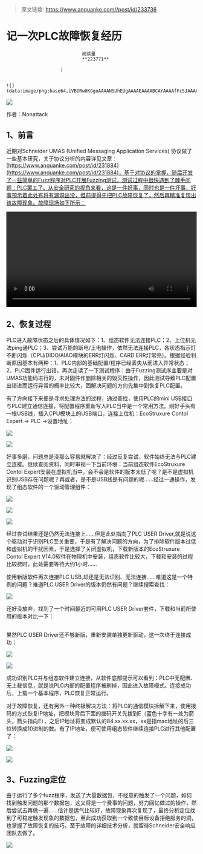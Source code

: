 > 原文链接: https://www.anquanke.com//post/id/233736 


# 记一次PLC故障恢复经历


                                阅读量   
                                **223771**
                            
                        |
                        
                                                                                                                                    ![](data:image/png;base64,iVBORw0KGgoAAAANSUhEUgAAAAEAAAABCAYAAAAfFcSJAAAAAXNSR0IArs4c6QAAAARnQU1BAACxjwv8YQUAAAAJcEhZcwAADsQAAA7EAZUrDhsAAAANSURBVBhXYzh8+PB/AAffA0nNPuCLAAAAAElFTkSuQmCC)
                                                                                            



[![](https://p5.ssl.qhimg.com/t01def224475f67b59a.jpg)](https://p5.ssl.qhimg.com/t01def224475f67b59a.jpg)



作者：Nonattack

## 1、前言

近期对Schneider UMAS (Unified Messaging Application Services) 协议做了一些基本研究，关于协议分析的内容详见文章：[https://www.anquanke.com/post/id/231884](https://www.anquanke.com/post/id/231884)，基于对协议的掌握，随后开发了一些简单的Fuzz程序对PLC开展Fuzzing测试，测试过程中很快遇到了棘手问题：PLC罢工了。从安全研究的视角来看，这是一件好事，同时也是一件坏事，好事预示着此处有将有漏洞出没，但前提得先把PLC故障恢复了，然后再精准复现出该故障现象。故障现场如下所示：

<video style="width: 100%; height: auto;" src="https://rs-beijing.oss.yunpan.360.cn/Object.getFile/anquanke1/UExDZXJyb3IubXA0" controls="controls" width="300" height="150">﻿您的浏览器不支持video标签 </video>





## 2、恢复过程

PLC进入故障状态之后的具体情况如下：1、组态软件无法连接PLC；2、上位机无法ping通PLC；3、尝试万能的断电/上电操作，依然无法连接PLC，各状态指示灯不断闪烁（CPU/DIDO/AIAO模块的ERR灯闪烁、CARD ERR灯常亮）。根据经验判断原因基本有两种：1、PLC内部的基础配置/程序已经丢失从而进入异常状态；2、PLC固件运行出错。再次走读了一下测试程序：由于Fuzzing测试序主要是对UMAS功能码进行的，未对固件作删除相关的毁灭性操作，因此测试导致PLC配置出错进而运行异常的概率比较大，固解决问题的方向先集中到恢复PLC配置。

有了方向接下来便是寻求处理方法的过程，通过查找，使用PLC的mini USB接口与PLC建立通信连接，将配置程序重新写入PLC当中是一个常用方法。刚好手头有一根USB线，插入CPU模块上的USB端口，连接上位机：EcoStruxure Contol Expert -&gt; PLC -&gt;设置地址：

[![](https://p2.ssl.qhimg.com/t01ace777c3899fe660.png)](https://p2.ssl.qhimg.com/t01ace777c3899fe660.png)

[![](https://p1.ssl.qhimg.com/t01326b3b60d61b25e0.png)](https://p1.ssl.qhimg.com/t01326b3b60d61b25e0.png)

好事多磨，问题总是没那么容易就解决了：经过反复尝试，软件始终无法与PLC建立连接。继续查阅资料，同时审视一下当前环境：当前组态软件EcoStruxure Contol Expert安装在虚拟机当中，会不会是软件的版本太低了呢？是不是虚拟机识别USB存在问题呢？再或者，是不是USB线是有问题的呢……经过一通操作，发现了组态软件的一个驱动管理组件：

[![](https://p5.ssl.qhimg.com/t01328bfcfa3b7d580d.png)](https://p5.ssl.qhimg.com/t01328bfcfa3b7d580d.png)

[![](https://p0.ssl.qhimg.com/t01851edb07538f1bd4.png)](https://p0.ssl.qhimg.com/t01851edb07538f1bd4.png)

[![](https://p3.ssl.qhimg.com/t01d0807038cd58defe.png)](https://p3.ssl.qhimg.com/t01d0807038cd58defe.png)

经过尝试结果还是仍然无法连接上……但是此处指向了PLC USER Driver,就是说这个驱动对于识别PLC至关重要，于是有了解决问题的方向，为了排除软件版本过低和虚拟机的干扰因素，于是选择了关闭虚拟机，下载新版本的EcoStruxure Contol Expert V14.0软件在物理机中安装，组态软件比较大，下载和安装的过程比较费时，此处需要等待大约1小时……

使用新版软件再次连接PLC USB,却还是无法识别、无法连接……难道这是一个特例的问题？难道PLC USER Driver的版本仍然有问题？继续搜索查找：

[![](https://p0.ssl.qhimg.com/t01125e9481b8af9532.png)](https://p0.ssl.qhimg.com/t01125e9481b8af9532.png)

还好没放弃，找到了一个时间最近的可用PLC USER Driver套件，下载和当前所使用的版本对比一下：

[![](data:image/png;base64,iVBORw0KGgoAAAANSUhEUgAAAAEAAAABCAYAAAAfFcSJAAAAAXNSR0IArs4c6QAAAARnQU1BAACxjwv8YQUAAAAJcEhZcwAADsQAAA7EAZUrDhsAAAANSURBVBhXYzh8+PB/AAffA0nNPuCLAAAAAElFTkSuQmCC)](https://p0.ssl.qhimg.com/t010ddeab4824998862.png)

果然PLC USER Driver还不够新版，重新安装单独更新驱动，这一次终于连接成功：

[![](https://p0.ssl.qhimg.com/t01845e2d1f254bf7c0.png)](https://p0.ssl.qhimg.com/t01845e2d1f254bf7c0.png)

[![](https://p2.ssl.qhimg.com/t01ac1f25460398ba9d.png)](https://p2.ssl.qhimg.com/t01ac1f25460398ba9d.png)

成功识别PLC并与组态软件建立连接，从软件底部提示可以看到：PLC中无配置、无上载信息，就是说PLC内部的配置程序被刷掉，因此进入故障模式。连接成功后，上载一个基本程序，PLC恢复正常运行。

对于故障恢复，还有另外一种终极解决方法：将PLC的通信模块拆解下来，使用拨码的方式恢复IP地址，把模块背后下面的拨码开关先拨到E（蓝色十字有一处为箭头，箭头指向E），之后IP地址将变成默认的84.xx.xx.xx，xx是指mac地址的后三位转换成10进制的数。有了IP地址，便可使用组态软件继续连接PLC进行其他配置了：

[![](https://p2.ssl.qhimg.com/t01157b6c938e6d4f70.png)](https://p2.ssl.qhimg.com/t01157b6c938e6d4f70.png)

[![](https://p5.ssl.qhimg.com/t018b209bac5df4d52f.png)](https://p5.ssl.qhimg.com/t018b209bac5df4d52f.png)



## 3、Fuzzing定位

由于运行了多个fuzz程序，发送了大量数据包，不经意的触发了一个问题，如何找到触发问题的那个数据包，这又将是一个费事的问题，努力回忆做过的操作，然后尝试去再做一遍……估计是运气比较好，故障现象再次复现了，最终分析定位找到了可稳定触发现象的数据包，至此成功获取到一个致使目标设备拒绝服务的洞，也掌握了故障恢复的技巧。至于故障的详细技术分析，就留待Schneider安全响应团队去做了。

[![](https://p0.ssl.qhimg.com/t015a79e97db3277ed2.png)](https://p0.ssl.qhimg.com/t015a79e97db3277ed2.png)

